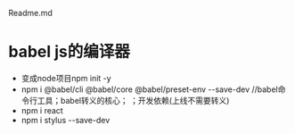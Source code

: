 Readme.md
# babel js的编译器
- 变成node项目npm init -y
- npm i @babel/cli @babel/core @babel/preset-env --save-dev    //babel命令行工具；babel转义的核心； ；开发依赖(上线不需要转义)
- npm i react
- npm i stylus --save-dev

